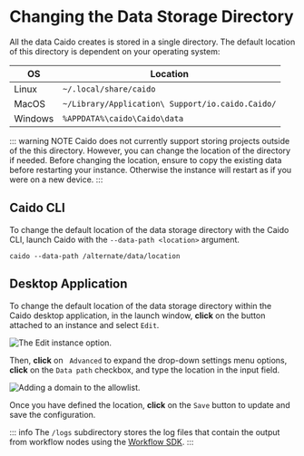 # Changing the Data Storage Directory

All the data Caido creates is stored in a single directory. The default location of this directory is dependent on your operating system:

| OS      | Location                                         |
| ------- | ------------------------------------------------ |
| Linux   | `~/.local/share/caido`                           |
| MacOS   | `~/Library/Application\ Support/io.caido.Caido/` |
| Windows | `%APPDATA%\caido\Caido\data`                     |

::: warning NOTE
Caido does not currently support storing projects outside of the this directory. However, you can change the location of the directory if needed. Before changing the location, ensure to copy the existing data before restarting your instance. Otherwise the instance will restart as if you were on a new device.
:::

## Caido CLI

To change the default location of the data storage directory with the Caido CLI, launch Caido with the `--data-path <location>` argument.

```
caido --data-path /alternate/data/location
```

## Desktop Application

To change the default location of the data storage directory within the Caido desktop application, in the launch window, **click** on the <code><Icon icon="fas fa-ellipsis-vertical" /></code> button attached to an instance and select `Edit`.

<img alt="The Edit instance option." src="/_images/launch_window_edit.png" center/>

Then, **click** on <code><Icon icon="fas fa-angle-right" /> Advanced</code> to expand the drop-down settings menu options, **click** on the `Data path` checkbox, and type the location in the input field.

<img alt="Adding a domain to the allowlist." src="/_images/launch_window_data_path.png" center/>

Once you have defined the location, **click** on the `Save` button to update and save the configuration.

::: info
The `/logs` subdirectory stores the log files that contain the output from workflow nodes using the [Workflow SDK](https://developer.caido.io/reference/sdks/workflow/).
:::
